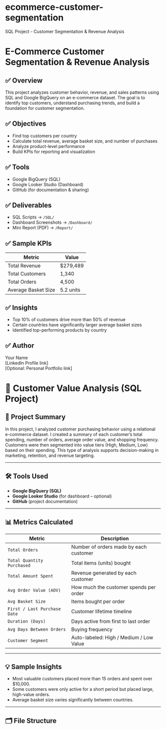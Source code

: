 # ecommerce-customer-segmentation
SQL Project - Customer Segmentation &amp; Revenue Analysis
# E-Commerce Customer Segmentation & Revenue Analysis

## ✅ Overview
This project analyzes customer behavior, revenue, and sales patterns using SQL and Google BigQuery on an e-commerce dataset. The goal is to identify top customers, understand purchasing trends, and build a foundation for customer segmentation.

## ✅ Objectives
- Find top customers per country
- Calculate total revenue, average basket size, and number of purchases
- Analyze product-level performance
- Build KPIs for reporting and visualization

## ✅ Tools
- Google BigQuery (SQL)
- Google Looker Studio (Dashboard)
- GitHub (for documentation & sharing)

## ✅ Deliverables
- SQL Scripts → `/SQL/`
- Dashboard Screenshots → `/Dashboard/`
- Mini Report (PDF) → `/Report/`

## ✅ Sample KPIs
| Metric | Value |
|--------|-------|
| Total Revenue | $279,489 |
| Total Customers | 1,340 |
| Total Orders | 4,500 |
| Average Basket Size | 5.2 units |

## ✅ Insights
- Top 10% of customers drive more than 50% of revenue
- Certain countries have significantly larger average basket sizes
- Identified top-performing products by country

## ✅ Author
Your Name  
[LinkedIn Profile link]  
[Optional: Personal Portfolio link]




# 🧾 Customer Value Analysis (SQL Project)

## 📌 Project Summary

In this project, I analyzed customer purchasing behavior using a relational e-commerce dataset. I created a summary of each customer’s total spending, number of orders, average order value, and shopping frequency. Customers were then segmented into value tiers (High, Medium, Low) based on their spending. This type of analysis supports decision-making in marketing, retention, and revenue targeting.

---

## 🛠 Tools Used

- **Google BigQuery (SQL)**
- **Google Looker Studio** (for dashboard – optional)
- **GitHub** (project documentation)

---

## 📊 Metrics Calculated

| Metric | Description |
|--------|-------------|
| `Total Orders` | Number of orders made by each customer |
| `Total Quantity Purchased` | Total items (units) bought |
| `Total Amount Spent` | Revenue generated by each customer |
| `Avg Order Value (AOV)` | How much the customer spends per order |
| `Avg Basket Size` | Items bought per order |
| `First / Last Purchase Date` | Customer lifetime timeline |
| `Duration (Days)` | Days active from first to last order |
| `Avg Days Between Orders` | Buying frequency |
| `Customer Segment` | Auto-labeled: High / Medium / Low Value |

---

## 💡 Sample Insights

- Most valuable customers placed more than 15 orders and spent over $10,000.
- Some customers were only active for a short period but placed large, high-value orders.
- Average basket size varies significantly between countries.

---

## 🗂 File Structure



